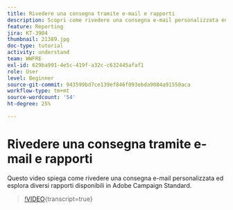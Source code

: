 ```yaml
---
title: Rivedere una consegna tramite e-mail e rapporti
description: Scopri come rivedere una consegna e-mail personalizzata ed esplorare diversi rapporti disponibili in Adobe Campaign Standard.
feature: Reporting
jira: KT-3904
thumbnail: 21389.jpg
doc-type: tutorial
activity: understand
team: WWFRE
exl-id: 629ba991-4e5c-419f-a32c-c632445afaf1
role: User
level: Beginner
source-git-commit: 943599bd7ce139ef846f093ebda9084a91550aca
workflow-type: tm+mt
source-wordcount: '54'
ht-degree: 25%

---
```


# Rivedere una consegna tramite e-mail e rapporti

Questo video spiega come rivedere una consegna e-mail personalizzata ed esplora diversi rapporti disponibili in Adobe Campaign Standard.

>[!VIDEO](https://video.tv.adobe.com/v/21389?learn=on){transcript=true}
